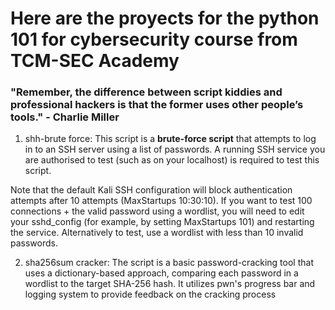 # Here are the proyects for the python 101 for cybersecurity course from TCM-SEC Academy

### "Remember, the difference between script kiddies and professional hackers is that the former uses other people’s tools." - Charlie Miller

 
1. shh-brute force: This script is a **brute-force script** that attempts to log in to an SSH server using a list of passwords.
  ﻿﻿﻿A running SSH service you are authorised to test (such as on your localhost) is required to test this script.

  Note that the default Kali SSH configuration will block authentication attempts after 10 attempts (MaxStartups 10:30:10). If you want     to test 100 connections + the valid password using a wordlist, you will need to edit your sshd_config (for example, by setting    MaxStartups 101) and restarting the service. Alternatively to test, use a wordlist with less than 10 invalid passwords.

2. sha256sum cracker: The script is a basic password-cracking tool that uses a dictionary-based approach, comparing each password in a wordlist to the target SHA-256 hash. It utilizes pwn's progress bar and logging system to provide feedback on the cracking process
